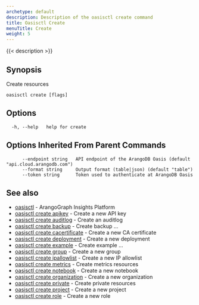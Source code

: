 ```yaml
---
archetype: default
description: Description of the oasisctl create command
title: Oasisctl Create
menuTitle: Create
weight: 5
---
```

{{< description >}}
## Synopsis
Create resources

```
oasisctl create [flags]
```

## Options
```
  -h, --help   help for create
```

## Options Inherited From Parent Commands
```
      --endpoint string   API endpoint of the ArangoDB Oasis (default "api.cloud.arangodb.com")
      --format string     Output format (table|json) (default "table")
      --token string      Token used to authenticate at ArangoDB Oasis
```

## See also
* [oasisctl](../options.md)	 - ArangoGraph Insights Platform
* [oasisctl create apikey](create-apikey.md)	 - Create a new API key
* [oasisctl create auditlog](create-auditlog.md)	 - Create an auditlog
* [oasisctl create backup](create-backup.md)	 - Create backup ...
* [oasisctl create cacertificate](create-cacertificate.md)	 - Create a new CA certificate
* [oasisctl create deployment](create-deployment.md)	 - Create a new deployment
* [oasisctl create example](create-example.md)	 - Create example ...
* [oasisctl create group](create-group.md)	 - Create a new group
* [oasisctl create ipallowlist](create-ipallowlist.md)	 - Create a new IP allowlist
* [oasisctl create metrics](create-metrics.md)	 - Create metrics resources
* [oasisctl create notebook](create-notebook.md)	 - Create a new notebook
* [oasisctl create organization](create-organization.md)	 - Create a new organization
* [oasisctl create private](create-private.md)	 - Create private resources
* [oasisctl create project](create-project.md)	 - Create a new project
* [oasisctl create role](create-role.md)	 - Create a new role

